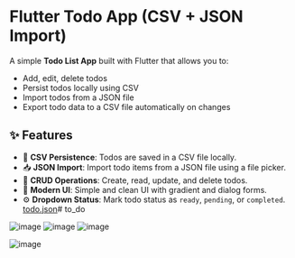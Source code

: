 # Flutter Todo App (CSV + JSON Import)

A simple **Todo List App** built with Flutter that allows you to:
- Add, edit, delete todos
- Persist todos locally using CSV
- Import todos from a JSON file
- Export todo data to a CSV file automatically on changes

## ✨ Features

- 📄 **CSV Persistence**: Todos are saved in a CSV file locally.
- 📥 **JSON Import**: Import todo items from a JSON file using a file picker.
- 📝 **CRUD Operations**: Create, read, update, and delete todos.
- 🎨 **Modern UI**: Simple and clean UI with gradient and dialog forms.
- ⚙️ **Dropdown Status**: Mark todo status as `ready`, `pending`, or `completed`.
[todo.json](https://github.com/user-attachments/files/19337903/todo.json)# to_do

![image](https://github.com/user-attachments/assets/f58e7e22-0b48-4739-9b9c-07162ce5fa2d)
![image](https://github.com/user-attachments/assets/c88e76a3-2880-4f4b-b445-2d68cc7b2127)
![image](https://github.com/user-attachments/assets/c0844be4-ce19-439e-aab7-e20f4b3c2ddf)

![image](https://github.com/user-attachments/assets/3fd22808-1df3-40f5-8e86-9e17f7bfd571)




